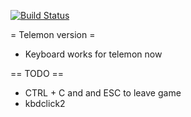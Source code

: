 [![Build Status](https://travis-ci.org/oric-software/4kkong.svg?branch=master)](https://travis-ci.org/oric-software/4kkong)

= Telemon version =

* Keyboard works for telemon now

== TODO ==

* CTRL + C and and ESC to leave game
* kbdclick2 
